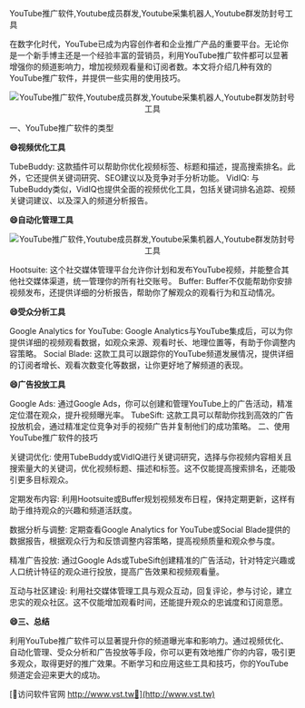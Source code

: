 YouTube推广软件,Youtube成员群发,Youtube采集机器人,Youtube群发防封号工具

在数字化时代，YouTube已成为内容创作者和企业推广产品的重要平台。无论你是一个新手博主还是一个经验丰富的营销员，利用YouTube推广软件都可以显著增强你的频道影响力，增加视频观看量和订阅者数。本文将介绍几种有效的YouTube推广软件，并提供一些实用的使用技巧。

 <center><img src="https://vst.tw/MP4/tuiguang/png/6.png" alt="YouTube推广软件,Youtube成员群发,Youtube采集机器人,Youtube群发防封号工具"></center>

一、YouTube推广软件的类型

**😄视频优化工具**

TubeBuddy: 这款插件可以帮助你优化视频标签、标题和描述，提高搜索排名。此外，它还提供关键词研究、SEO建议以及竞争对手分析功能。
VidIQ: 与TubeBuddy类似，VidIQ也提供全面的视频优化工具，包括关键词排名追踪、视频关键词建议、以及深入的频道分析报告。

**😄自动化管理工具**

 <center><img src="https://vst.tw/MP4/tuiguang/png/4.png" alt="YouTube推广软件,Youtube成员群发,Youtube采集机器人,Youtube群发防封号工具"></center>

Hootsuite: 这个社交媒体管理平台允许你计划和发布YouTube视频，并能整合其他社交媒体渠道，统一管理你的所有社交账号。
Buffer: Buffer不仅能帮助你安排视频发布，还提供详细的分析报告，帮助你了解观众的观看行为和互动情况。

**😄受众分析工具**

Google Analytics for YouTube: Google Analytics与YouTube集成后，可以为你提供详细的视频观看数据，如观众来源、观看时长、地理位置等，有助于你调整内容策略。
Social Blade: 这款工具可以跟踪你的YouTube频道发展情况，提供详细的订阅者增长、观看次数变化等数据，让你更好地了解频道的表现。

**😄广告投放工具**

Google Ads: 通过Google Ads，你可以创建和管理YouTube上的广告活动，精准定位潜在观众，提升视频曝光率。
TubeSift: 这款工具可以帮助你找到高效的广告投放机会，通过精准定位竞争对手的视频广告并复制他们的成功策略。
二、使用YouTube推广软件的技巧

关键词优化: 使用TubeBuddy或VidIQ进行关键词研究，选择与你视频内容相关且搜索量大的关键词，优化视频标题、描述和标签。这不仅能提高搜索排名，还能吸引更多目标观众。

定期发布内容: 利用Hootsuite或Buffer规划视频发布日程，保持定期更新，这样有助于维持观众的兴趣和频道活跃度。

数据分析与调整: 定期查看Google Analytics for YouTube或Social Blade提供的数据报告，根据观众行为和反馈调整内容策略，提高视频质量和观众参与度。

精准广告投放: 通过Google Ads或TubeSift创建精准的广告活动，针对特定兴趣或人口统计特征的观众进行投放，提高广告效果和视频观看量。

互动与社区建设: 利用社交媒体管理工具与观众互动，回复评论，参与讨论，建立忠实的观众社区。这不仅能增加观看时间，还能提升观众的忠诚度和订阅意愿。

**😄三、总结**

利用YouTube推广软件可以显著提升你的频道曝光率和影响力。通过视频优化、自动化管理、受众分析和广告投放等手段，你可以更有效地推广你的内容，吸引更多观众，取得更好的推广效果。不断学习和应用这些工具和技巧，你的YouTube频道定会迎来更大的成功。


[👻访问软件官网 http://www.vst.tw👻](http://www.vst.tw)
